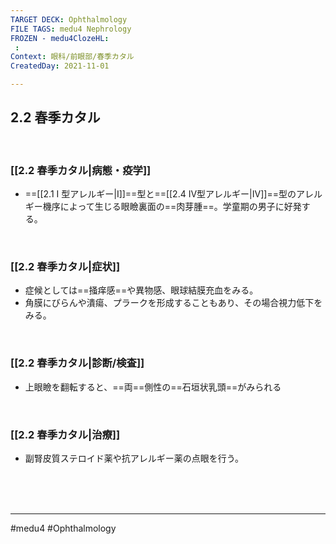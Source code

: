 ```yaml
---
TARGET DECK: Ophthalmology
FILE TAGS: medu4 Nephrology
FROZEN - medu4ClozeHL:
 : 
Context: 眼科/前眼部/春季カタル
CreatedDay: 2021-11-01

---
```


## 2.2 春季カタル

<br>

### [[2.2 春季カタル|病態・疫学]]
* ==[[2.1 I 型アレルギー|I]]==型と==[[2.4 Ⅳ型アレルギー|Ⅳ]]==型のアレルギー機序によって生じる眼瞼裏面の==肉芽腫==。学童期の男子に好発する。
<!--ID: 1636198864704-->


<br>

### [[2.2 春季カタル|症状]]
* 症候としては==掻痒感==や異物感、眼球結膜充血をみる。
* 角膜にびらんや潰瘍、プラークを形成することもあり、その場合視力低下をみる。
<!--ID: 1636198864710-->


<br>

### [[2.2 春季カタル|診断/検査]]
* 上眼瞼を翻転すると、==両==側性の==石垣状乳頭==がみられる
<!--ID: 1636198864716-->


<br>

### [[2.2 春季カタル|治療]]
* 副腎皮質ステロイド薬や抗アレルギー薬の点眼を行う。


<br><br><br>

---
#medu4 #Ophthalmology 
